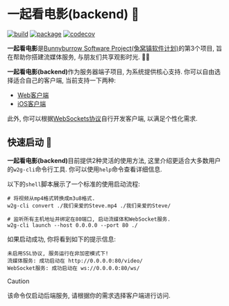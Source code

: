 # 一起看电影(backend) 🎦

[![build](https://github.com/sun1638650145/bunnyburrow-watch2gether-backend/actions/workflows/build.yml/badge.svg)](https://github.com/sun1638650145/bunnyburrow-watch2gether-backend/actions/workflows/build.yml) [![package](https://github.com/sun1638650145/bunnyburrow-watch2gether-backend/actions/workflows/package.yml/badge.svg)](https://github.com/sun1638650145/bunnyburrow-watch2gether-backend/actions/workflows/package.yml) [![codecov](https://codecov.io/gh/sun1638650145/bunnyburrow-watch2gether-backend/branch/master/graph/badge.svg?token=2OCJQLENZ5)](https://codecov.io/gh/sun1638650145/bunnyburrow-watch2gether-backend)

<b>一起看电影</b>是[Bunnyburrow Software Project(兔窝镇软件计划)](https://github.com/sun1638650145/bunnyburrow)的第3个项目, 旨在帮助你搭建流媒体服务, 与朋友们共享观影时光. 🍿🎥

<b>一起看电影(backend)</b>作为服务器端子项目,  为系统提供核心支持. 你可以自由选择适合自己的客户端, 当前支持一下两种:

* [Web客户端](https://github.com/sun1638650145/bunnyburrow-watch2gether-web)
* [iOS客户端](https://github.com/sun1638650145/bunnyburrow-watch2gether-app)

此外, 你可以根据[WebSockets协议](https://github.com/sun1638650145/bunnyburrow-watch2gether-backend/blob/master/docs/websockets.md)自行开发客户端, 以满足个性化需求.


## 快速启动 🚀

<b>一起看电影(backend)</b>目前提供2种灵活的使用方法, 这里介绍更适合大多数用户的`w2g-cli`命令行工具. 你可以使用`help`命令查看详细信息.

以下的`shell`脚本展示了一个标准的使用启动流程:

```shell
# 将视频从mp4格式转换成m3u8格式.
w2g-cli convert ./我们亲爱的Steve.mp4 ./我们亲爱的Steve/

# 监听所有主机地址并绑定在80端口, 启动流媒体和WebSocket服务.
w2g-cli launch --host 0.0.0.0 --port 80 ./
```

如果启动成功, 你将看到如下的提示信息:

```
未启用SSL协议, 服务运行在非加密模式下!
流媒体服务: 成功启动在 http://0.0.0.0:80/video/
WebSocket服务: 成功启动在 ws://0.0.0.0:80/ws/
```

> [!caution]
>
> 该命令仅启动后端服务, 请根据你的需求选择客户端进行访问.

